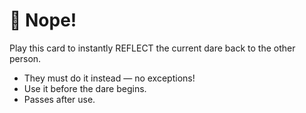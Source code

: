 # 🚫 Nope!

Play this card to instantly REFLECT the current dare back to the other person.

- They must do it instead — no exceptions!
- Use it before the dare begins.
- Passes after use.
